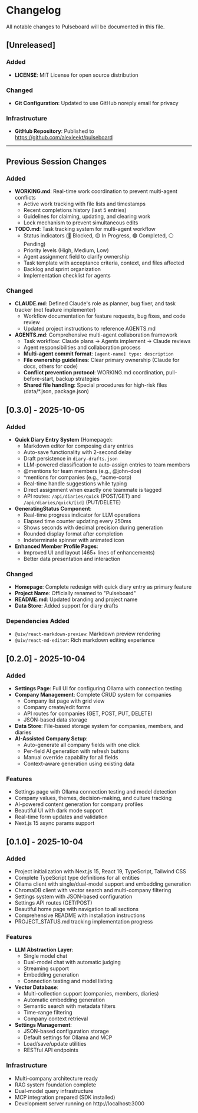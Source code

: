 # Changelog

All notable changes to Pulseboard will be documented in this file.

## [Unreleased]

### Added
- **LICENSE**: MIT License for open source distribution

### Changed
- **Git Configuration**: Updated to use GitHub noreply email for privacy

### Infrastructure
- **GitHub Repository**: Published to https://github.com/alexleekt/pulseboard

---

## Previous Session Changes

### Added
- **WORKING.md**: Real-time work coordination to prevent multi-agent conflicts
  - Active work tracking with file lists and timestamps
  - Recent completions history (last 5 entries)
  - Guidelines for claiming, updating, and clearing work
  - Lock mechanism to prevent simultaneous edits
- **TODO.md**: Task tracking system for multi-agent workflow
  - Status indicators (🔴 Blocked, 🟡 In Progress, 🟢 Completed, ⚪ Pending)
  - Priority levels (High, Medium, Low)
  - Agent assignment field to clarify ownership
  - Task template with acceptance criteria, context, and files affected
  - Backlog and sprint organization
  - Implementation checklist for agents

### Changed
- **CLAUDE.md**: Defined Claude's role as planner, bug fixer, and task tracker (not feature implementer)
  - Workflow documentation for feature requests, bug fixes, and code review
  - Updated project instructions to reference AGENTS.md
- **AGENTS.md**: Comprehensive multi-agent collaboration framework
  - Task workflow: Claude plans → Agents implement → Claude reviews
  - Agent responsibilities and collaboration process
  - **Multi-agent commit format**: `[agent-name] type: description`
  - **File ownership guidelines**: Clear primary ownership (Claude for docs, others for code)
  - **Conflict prevention protocol**: WORKING.md coordination, pull-before-start, backup strategies
  - **Shared file handling**: Special procedures for high-risk files (data/*.json, package.json)

## [0.3.0] - 2025-10-05

### Added
- **Quick Diary Entry System** (Homepage):
  - Markdown editor for composing diary entries
  - Auto-save functionality with 2-second delay
  - Draft persistence in `diary-drafts.json`
  - LLM-powered classification to auto-assign entries to team members
  - @mentions for team members (e.g., @john-doe)
  - ^mentions for companies (e.g., ^acme-corp)
  - Real-time handle suggestions while typing
  - Direct assignment when exactly one teammate is tagged
  - API routes: `/api/diaries/quick` (POST/GET) and `/api/diaries/quick/[id]` (PUT/DELETE)
- **GeneratingStatus Component**:
  - Real-time progress indicator for LLM operations
  - Elapsed time counter updating every 250ms
  - Shows seconds with decimal precision during generation
  - Rounded display format after completion
  - Indeterminate spinner with animated icon
- **Enhanced Member Profile Pages**:
  - Improved UI and layout (465+ lines of enhancements)
  - Better data presentation and interaction

### Changed
- **Homepage**: Complete redesign with quick diary entry as primary feature
- **Project Name**: Officially renamed to "Pulseboard"
- **README.md**: Updated branding and project name
- **Data Store**: Added support for diary drafts

### Dependencies Added
- `@uiw/react-markdown-preview`: Markdown preview rendering
- `@uiw/react-md-editor`: Rich markdown editing experience

## [0.2.0] - 2025-10-04

### Added
- **Settings Page**: Full UI for configuring Ollama with connection testing
- **Company Management**: Complete CRUD system for companies
  - Company list page with grid view
  - Company create/edit forms
  - API routes for companies (GET, POST, PUT, DELETE)
  - JSON-based data storage
- **Data Store**: File-based storage system for companies, members, and diaries
- **AI-Assisted Company Setup**:
  - Auto-generate all company fields with one click
  - Per-field AI generation with refresh buttons
  - Manual override capability for all fields
  - Context-aware generation using existing data

### Features
- Settings page with Ollama connection testing and model detection
- Company values, themes, decision-making, and culture tracking
- AI-powered content generation for company profiles
- Beautiful UI with dark mode support
- Real-time form updates and validation
- Next.js 15 async params support

## [0.1.0] - 2025-10-04

### Added
- Project initialization with Next.js 15, React 19, TypeScript, Tailwind CSS
- Complete TypeScript type definitions for all entities
- Ollama client with single/dual-model support and embedding generation
- ChromaDB client with vector search and multi-company filtering
- Settings system with JSON-based configuration
- Settings API routes (GET/POST)
- Beautiful home page with navigation to all sections
- Comprehensive README with installation instructions
- PROJECT_STATUS.md tracking implementation progress

### Features
- **LLM Abstraction Layer**:
  - Single model chat
  - Dual-model chat with automatic judging
  - Streaming support
  - Embedding generation
  - Connection testing and model listing
- **Vector Database**:
  - Multi-collection support (companies, members, diaries)
  - Automatic embedding generation
  - Semantic search with metadata filters
  - Time-range filtering
  - Company context retrieval
- **Settings Management**:
  - JSON-based configuration storage
  - Default settings for Ollama and MCP
  - Load/save/update utilities
  - RESTful API endpoints

### Infrastructure
- Multi-company architecture ready
- RAG system foundation complete
- Dual-model query infrastructure
- MCP integration prepared (SDK installed)
- Development server running on http://localhost:3000
